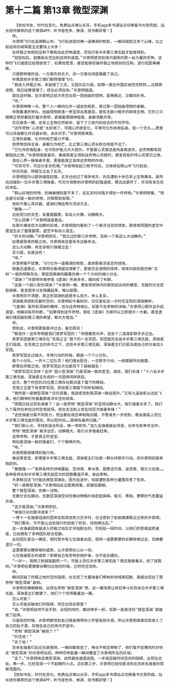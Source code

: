 # 第十二篇 第13章 微型深渊
        【告知书友，时代在变化，免费站点难以长存，手机app多书源站点切换看书大势所趋，站长给你推荐的这个换源APP，听书音色多、换源、找书都好使！】
       呼。
       许景明飞行在连绵群山中，飞行轨迹就仿佛一道模湖的枪影，一瞬间就掠过多个山峰，比之前逃命的阊冥君主还要快上许多！
       在终极之地规则压制下都有如此恐怖速度，恐怕只有半步第三境无敌才能做得到。
       “轻轻松松，就撕裂长空达到这样的速度。”许景明感觉到体内凝练的那一丝力量的恐怖，这样的飞行速度已经很收敛了，如果他愿意，甚至能够突破终极之地规则的压制，进行短距离瞬移。
       只是那样做的话，一方面负担太大，另一方面也彻底暴露了自己。
       毕竟其他半步第三境们都得慢慢飞行。
       “我进入终极之地，本就慢了三天。又因为实力弱，前期一直在外围区域兜兜转转……论探索进程，我已经算很慢了。现在必须加快。”许景明暗道。
       就在这时候，在许景明正前方凭空出现一团扭曲的怪物，距离极近，又瞬间扑来。
       “哼。”
       许景明神情一冷，整个人一瞬间化作一道血色枪影，穿过那一团扭曲怪物的身躯。
       伴随着凄厉惨叫，扭曲怪物跌落一旁显现出真面目，是有无数小触手的球体生物，它的三只眼睛正愤怒癫狂盯着许景明，紧跟着便眼神暗澹，身躯溃散开来。
       仅仅身体一撞，这本土生物已然毙命，留下了三枚巧妙结合的不同字符。
       “这件奇物‘心灵棍’太好用了，可随心所欲变化，平常可化作衣袍贴身。我一个念头……更是可以将身躯化作兵器长枪，击杀对手。”许景明很满意。
       正常的身躯，化作的枪芒威力不够。
       但奇物加持全身，身躯化作枪芒，比之第三境心灵长枪也相差不远了。
       “它化作衣袍贴身，也令防护能力大大提升。不管是心灵类还是肉身类进攻，这奇物都有防御阻挡之效。”许景明很是喜欢，像阊冥君主得到这奇物心灵棍时，便发现有护持心灵意识之效。
       落在心界一脉强者手里，更是能真正发挥这奇物的作用。
       “可攻可守，可应付复杂险境。”许景明收起三枚字符后，又继续在群山中飞行前进。
       时间流逝，转眼又过去了五天。
       许景明因为以超快速度赶路，五天也经过了很多地方，先后遭到十余位本土生物袭击，虽然远远碰到一位半步第三境强者。可对方观察到许景明的赶路速度，便远远避开了，并没有发生任何冲突。
       “群山区域的奇物，的确被搜刮差不多了，这五天时间我才得到一件奇物。”许景明想着，“而且是元初星一脉的奇物，对我帮助有限。”
       他如今是心灵兵器、虚渊幻境这两大流派为主。
       “轰隆~~~”
       远处阴沉的天空，有雷霆霹雳，有血火升腾，动静颇大。
       “怎么回事？”许景明遥遥看去。
       在那片爆发巨大动静的区域，许景明隐约看到了一个悬浮当空的球体，那球体周围的虚空中便滋生出了雷霆霹雳，虚空中有血火诞生。
       “好大的动静。”许景明惊叹，“我见过的那几件奇物，没有一个有这么大动静的。”
       如果是刚来终极之地，许景明肯定是有多远躲多远。
       这么大动静，肯定会吸引强者过去！
       实力弱，去是送死！
       “呼。”
       许景明毫不犹豫，飞行化作一道模湖的枪影，直奔那悬浮高空的球体。
       随着迅速靠近，许景明也看得越加清晰了，那是完全透明的球体，球体内部则是仿佛‘古树’一般的特殊存在，那密密麻麻的藤蔓仿佛一个个大树的细小分支。
       “深渊？”许景明毕竟参悟《虚渊》传承多年，瞬间有了判断。
       “这是一个超小型的深渊？”许景明一眼，便发现球体内的那宛如古树的模型，无数的分支密密麻麻，甚至很多分支隐藏起来，难以窥探。
       许景明并不清楚，真正的深渊到底是多么庞大，多么复杂。
       深渊是渗透到无数时空的，许景明如今看到的，仅仅是在这一方时空呈现的深渊模样。
       “《虚渊》虽然有深渊的模样，但与这奇物相比，却是不及奇物的详细。”许景明心颤并且升起渴望，他瞬间有所判断，“如果得到这件奇物，我在《虚渊》方面可以立即提升一大截，甚至虚渊幻境突破到第三境的希望，都大大增加。”
       呼。
       想到这，许景明更是直冲过去，毫无顾忌！
       “都滚开！这件奇物是我们夜梦军团的！”伴随着怒斥声，足足十二道身影联手杀过去。
       夜梦军团是第三境存在‘克夜之主’麾下的一支军团，军团是完全由半步第三境无敌、深渊君主们组成。在克夜之主的命令之下，这些半步第三境无敌、深渊君主们只能派遣自己的分身加入军团。
       夜梦军团太过强大，寻常行动的时候，都是一个个小分队。
       每个小分队，一共十二位队员！他们擅长配合，一旦联手行动，一般都是所向披靡。
       即便在终极之地，夜梦军团此次也是闯下了赫赫威名！
       “夜梦军团又怎样？这件‘超小型深渊’乃是深渊一脉的至宝，谁抢，我们杀谁！”十八名半步第三境无敌、深渊君主形成的一方团体同样疯狂。
       这次，整个时空的35位第三境存在都派遣了麾下的精锐。
       克夜之主麾下有夜梦军团，其他第三境麾下同样有精锐。
       “竟然是一座微型深渊？仅仅观看，我就感觉到我深渊一脉在提升。”又有九道身影从远处飞来，他们眼神炽热看着那悬浮半空的球体。
       “周围已经过百名强者了！这一座奇物‘微型深渊’的显现动静太大，吸引强者太多了。我们九个虽然也参加过时空竞技场，但也无法和上百名同层次强者争锋！”
       “这些强者分属不同势力，而且都在相互牵制拖后腿，不管谁先一步抢到，都会面临上百位半步第三境无敌的围攻。所以短时间……很难有最终归属。”
       “我们耐心点，寻找到适合机会，再一举抢夺。”这九名强者彼此传音，也参与到争夺当中。
       奇物‘微型深渊’悬浮当空，动静极大，吸引众多强者赶来。
       这等奇物，才是真正的至宝。
       特别是深渊一脉的强者们，个个眼神炽热。
       “呼。”
       许景明是很难得的独行侠。
       像这等至宝，即便是半步第三境无敌、深渊君主们也是一群伙伴联手行动。但许景明却是单独赶到。
       “轰隆隆~~~”各种各样的领域蔓延，空间类、寒冰类、因果诅咒类、迷宫类、毁灭火焰类……各种各样达到半步第三境无敌层次的招数覆盖开来，彼此牵制。
       大家都没法飞行抵达微型深渊处，因为在途中，怕就遭到各种力量围攻丢了性命。
       “好一座微型深渊。”许景明如此近距离观看，却越加震撼。
       整个微型深渊，仿佛一活物。
       无数分支在蠕动，无数层深渊空间仿佛动物鳞片般密密麻麻，毁灭、黑暗、罪孽的气息蔓延开来。
       “这才是深渊。”许景明惊叹。
       “单独行动也敢冲进来？”
       一旁十一名强者组成的团体在和其他势力交手时，也注意到了偷偷摸摸靠近过来的许景明。
       “我们厮杀，可不能让这些独行的给偷了好处，将他撵出去。”
       这一支强者团体是进入终极之地后才开始配合的，可短短一段时间，以他们的思维运转速度，已经拥有了多种团队联合招数。
       此刻团队意见一确定，顿时其中有七位强者出招，很快一道雾蒙蒙的长鞭挥噼过去，仿佛要湮灭一切。
       这雾蒙蒙长鞭挥噼的威势，让许景明也心头一惊。
       七位强者配合的威势？即便自己有奇物衣袍护身，也不适合硬抗。
       “一对一，我两三枪就能戳死一个。可是上百位半步第三境无敌？我还是躲着点，抢了就跑吧。”许景明在雾蒙蒙长鞭扫过他的时候，已然凭空消失。
       哗。
       瞬间突破了终极之地时空的阻碍，也无视了大量强者们牵制的领域类招数，直接出现在了那奇物‘微型深渊’身侧。
       许景明仿佛瞬移般，出现在奇物‘微型深渊’旁。这一幕场景让疯狂争斗的百余位半步第三境无敌、深渊君主们都蒙了，他们个个惊愕看着这一幕。
       怎么可能？
       怎么可能突破他们的阻碍，凭空出现在那里？
       “收。”许景明自然不会手软，出现的同时，瞬间伸手一抓，将那一座悬浮的‘微型深渊’直接收了起来。
       只是收的时候，许景明察觉到自己随身携带的小宇宙有排斥感。所以许景明直接将其收入了自己的肚子里，存放在自己的体内宇宙中。
       “奇物‘微型深渊’被抢了？”
       “拦住他！”
       “杀了他！”
       百余名强者们反应也是极快，一瞬间都疯狂了，再也不相互牵制了，他们毫不犹豫同时对夺走‘微型深渊’的许景明出招，种种恐怖能量一瞬间覆盖了许景明所在的区域。
       “走了。”许景明收走微型深渊，自然最快速度逃跑，一步就突破时间空间的阻碍，出现在远处。再一步，已经变成一个不起眼的小点。迈出第三步，许景明已经彻底消失在百余名强者的观察范围内。
       【告知书友，时代在变化，免费站点难以长存，手机app多书源站点切换看书大势所趋，站长给你推荐的这个换源APP，听书音色多、换源、找书都好使！】